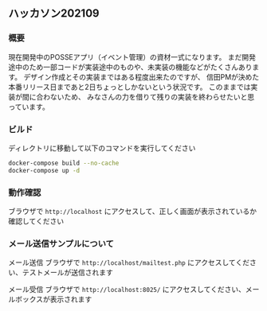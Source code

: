 ## ハッカソン202109

### 概要

現在開発中のPOSSEアプリ（イベント管理）の資材一式になります。
まだ開発途中のため一部コードが実装途中のものや、未実装の機能などがたくさんあります。
デザイン作成とその実装まではある程度出来たのですが、
信田PMが決めた本番リリース日まであと2日ちょっとしかないという状況です。
このままでは実装が間に合わないため、
みなさんの力を借りて残りの実装を終わらせたいと思っています。

### ビルド

ディレクトリに移動して以下のコマンドを実行してください

```bash
docker-compose build --no-cache
docker-compose up -d
```

### 動作確認

ブラウザで `http://localhost` にアクセスして、正しく画面が表示されているか確認してください

### メール送信サンプルについて

メール送信
ブラウザで `http://localhost/mailtest.php` にアクセスしてください、テストメールが送信されます

メール受信
ブラウザで `http://localhost:8025/` にアクセスしてください、メールボックスが表示されます
